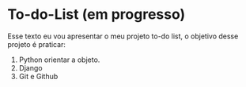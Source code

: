 # To-do-List (em progresso)
Esse texto eu vou apresentar o meu projeto to-do list, o objetivo desse projeto é praticar:
1. Python orientar a objeto.
2. Django
3. Git e Github

